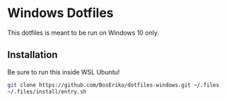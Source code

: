 # Windows Dotfiles
This dotfiles is meant to be run on Windows 10 only.

## Installation
Be sure to run this inside WSL Ubuntu!
``` sh
git clone https://github.com/BosEriko/dotfiles-windows.git ~/.files
~/.files/install/entry.sh
```
